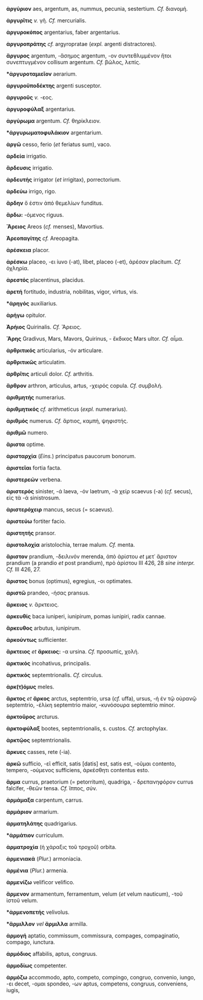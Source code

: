 **ἀργύριον** aes, argentum, as, nummus, pecunia, sestertium. *Cf.*
διανομή.

**ἀργυρῖτις** *v.* γῆ. *Cf.* mercurialis.

**ἀργυροκόπος** argentarius, faber argentarius.

**ἀργυροπράτης** *cf.* argyropratae (*expl.* argenti distractores).

**ἄργυρος** argentum, -ἄσημος argentum, -ον συντεθλιμμένον ἤτοι
συνεπτυγμένον collisum argentum. *Cf.* βῶλος, λεπίς.

**\*ἀργυροταμιεῖον** aerarium.

**ἀργυροϋποδέκτης** argenti susceptor.

**ἀργυροῦς** *v.* -εος.

**ἀργυροφύλαξ** argentarius.

**ἀργύρωμα** argentum. *Cf.* θηρίκλειον.

**\*άργυρωματοφυλάκιον** argentarium.

**ἀργῶ** cesso, ferio (*et* feriatus sum), vaco.

**ἀρδεία** irrigatio.

**ἄρδευσις** irrigatio.

**ἀρδευτής** irrigator (*et* irrigitax), porrectorium.

**ἀρδεύω** irrigo, rigo.

**ἄρδην** ὅ ἐστιν ἀπό θεμελίων funditus.

**ἄρδω:** -όμενος riguus.

**Ἄρειος** Areos (*cf.* menses), Mavortius.

**Ἀρεοπαγίτης** *cf.* Areopagita.

**ἀρέσκεια** placor.

**ἀρέσκω** placeo, -ει iuvo (-at), libet, placeo (-et), ἀρέσαν placitum.
*Cf.* ὀχληρία.

**ἀρεστός** placentinus, placidus.

**ἀρετή** fortitudo, industria, nobilitas, vigor, virtus, vis.

**\*ἀρηγός** auxiliarius.

**ἀρήγω** opitulor.

**Ἀρήιος** Quirinalis. *Cf.* Ἄρειος.

**Ἄρης** Gradivus, Mars, Mavors, Quirinus, - ἔκδικος Mars ultor. *Cf.*
αἷμα.

**ἀρθριτικός** articularius, -όν articulare.

**ἀρθριτικῶς** articulatim.

**ἀρθρῖτις** articuli dolor. *Cf.* arthritis.

**ἄρθρον** arthron, articulus, artus, -χειρός copula. *Cf.* συμβολή.

**ἀριθμητής** numerarius.

**ἀριθμητικός** *cf.* arithmeticus (*expl.* numerarius).

**ἀριθμός** numerus. *Cf.* ἄρτιος, καμπή, ψηφιστής.

**ἀριθμῶ** numero.

**ἄριστα** optime.

**ἀρισταρχία** (*Eins.*) principatus paucorum bonorum.

**ἀριστεῖαι** fortia facta.

**ἀριστερεών** verbena.

**ἀριστερός** sinister, -ά laeva, -όν laetrum, -ὰ χείρ scaevus (-a)
(*cf.* secus), εἰς τὰ -ά sinistrosum.

**ἀριστερόχειρ** mancus, secus (= scaevus).

**ἀριστεύω** fortiter facio.

**ἀριστητής** pransor.

**ἀριστολοχία** aristolochia, terrae malum. *Cf.* menta.

**ἄριστον** prandium, -δειλινόν merenda, ἀπὸ ἀρίστου *et* μετ᾽ ἄριστον
prandium (a prandio *et* post prandium), πρὸ ἀρίστου III 426, 28 *sine
interpr. Cf.* III 426, 27.

**ἄριστος** bonus (optimus), egregius, -οι optimates.

**ἀριστῶ** prandeo, -ήσας pransus.

**ἄρκειος** *v.* ἄρκτειος.

**ἀρκευθίς** baca iuniperi, iunipirum, pomas iunipiri, radix cannae.

**ἄρκευθος** arbutus, iunipirum.

**ἀρκούντως** sufficienter.

**ἄρκτειος** *et* **ἄρκειος:** -α ursina. *Cf.* προσωπίς, χολή.

**ἀρκτικός** incohativus, principalis.

**ἀρκτικός** septemtrionalis. *Cf.* circulus.

**ἀρκ(τ)όμυς** meles.

**ἄρκτος** *et* **ἄρκος** arctus, septemtrio, ursa (*cf.* uffa), ursus,
-ἡ έν τῷ οὐρανῷ septemtrio, -ἑλίκη septemtrio maior, -κυνόσουρα
septemtrio minor.

**ἀρκτοῦρος** arcturus.

**ἀρκτοφύλαξ** bootes, septemtrionalis, s. custos. *Cf.* arctophylax.

**ἀρκτῷος** septemtrionalis.

**ἄρκυες** casses, rete (-ia).

**ἀρκῶ** sufficio, -εῖ efficit, satis [datis] est, satis est, -οῦμαι
contento, tempero, -ούμενος sufficiens, ἀρκέσθητι contentus esto.

**ἅρμα** currus, praetorium (= petorritum), quadriga, - δρεπανηφόρον
currus falcifer, -θεῶν tensa. *Cf.* ἵππος, σύν.

**ἁρμάμαξα** carpentum, carrus.

**ἀρμάριον** armarium.

**ἁρματηλάτης** quadrigarius.

**\*ἁρμάτιον** curriculum.

**ἀρματροχία** (ἡ χάραξις τοῦ τροχοῦ) orbita.

**ἀρμενιακά** (*Plur.*) armoniacia.

**ἀρμένια** (*Plur.*) armenia.

**ἀρμενίζω** velificor velifico.

**ἄρμενον** armamentum, ferramentum, velum (*et* velum nauticum), -τοῦ
ἱστοῦ velum.

**\*ἀρμενοπετής** velivolus.

**\*ἄρμιλλον** *vel* **ἄρμιλλα** armilla.

**ἁρμογή** aptatio, commissum, commissura, compages, compaginatio,
compago, iunctura.

**ἁρμόδιος** affabilis, aptus, congruus.

**ἁρμοδίως** competenter.

**ἁρμόζω** accommodo, apto, competo, compingo, congruo, convenio, iungo,
-ει decet, -ομαι spondeo, -ων aptus, competens, congruus, conveniens,
iugis,
